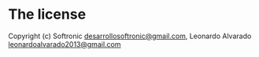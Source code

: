# The license

Copyright (c) Softronic <desarrollosoftronic@gmail.com>, Leonardo Alvarado <leonardoalvarado2013@gmail.com>
